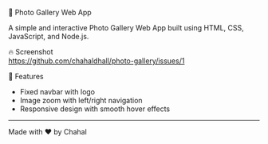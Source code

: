 📸 Photo Gallery Web App  

A simple and interactive Photo Gallery Web App built using HTML, CSS, JavaScript, and Node.js.  

🔥 Screenshot  
https://github.com/chahaldhall/photo-gallery/issues/1

🚀 Features  
- Fixed navbar with logo  
- Image zoom with left/right navigation  
- Responsive design with smooth hover effects  

---
Made with ❤️ by Chahal
